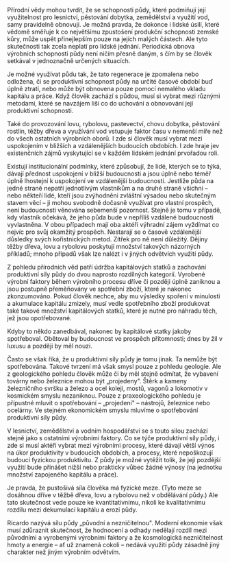Přírodní vědy mohou tvrdit, že se schopnosti půdy, které podmiňují její využitelnost pro lesnictví, pěstování dobytka, zemědělství a využití vod, samy pravidelně obnovují. Je možná pravda, že dokonce i lidské úsilí, které vědomě směřuje k co největšímu zpustošení produkční schopnosti zemské kůry, může uspět přinejlepším pouze na jejích malých částech. Ale tyto skutečnosti tak zcela neplatí pro lidské jednání. Periodická obnova výrobních schopností půdy není ničím přesně daným, s čím by se člověk setkával v jednoznačně určených situacích.

Je možné využívat půdu tak, že tato regenerace je zpomalena nebo odložena, či se produktivní schopnost půdy na určité časové období buď úplně ztratí, nebo může být obnovena pouze pomocí nemalého vkladu kapitálu a práce. Když člověk zachází s půdou, musí si vybrat mezi různými metodami, které se navzájem liší co do uchování a obnovování její produktivní schopnosti.

Také do provozování lovu, rybolovu, pastevectví, chovu dobytka, pěstování rostlin, těžby dřeva a využívání vod vstupuje faktor času v nemenší míře než do všech ostatních výrobních oborů. I zde si člověk musí vybrat mezi uspokojením v bližších a vzdálenějších budoucích obdobích. I zde hraje jev existenčních zájmů vyskytující se v každém lidském jednání prvořadou roli.

Existují institucionální podmínky, které způsobují, že lidé, kterých se to týká, dávají přednost uspokojení v bližší budoucnosti a jsou úplně nebo téměř úplně lhostejní k uspokojení ve vzdálenější budoucnosti. Jestliže půda na jedné straně nepatří jednotlivým vlastníkům a na druhé straně všichni – nebo někteří lidé, kteří jsou zvýhodněni zvláštní výsadou nebo skutečným stavem věcí – ji mohou svobodně dočasně využívat pro vlastní prospěch, není budoucnosti věnována sebemenší pozornost. Stejně je tomu v případě, kdy vlastník očekává, že jeho půda bude v nepříliš vzdálené budoucnosti vyvlastněna. V obou případech mají oba aktéři výhradní zájem vyždímat co nejvíc pro svůj okamžitý prospěch. Nestarají se o časově vzdálenější důsledky svých kořistnických metod. Zítřek pro ně není důležitý. Dějiny těžby dřeva, lovu a rybolovu poskytují množství takových názorných příkladů; mnoho případů však lze nalézt i v jiných odvětvích využití půdy.

Z pohledu přírodních věd patří údržba kapitálových statků a zachování produktivní síly půdy do dvou naprosto rozdílných kategorií. Vyrobené výrobní faktory během výrobního procesu dříve či později úplně zaniknou a jsou postupně přeměňovány ve spotřební zboží, které je nakonec zkonzumováno. Pokud člověk nechce, aby mu výsledky spoření v minulosti a akumulace kapitálu zmizely, musí vedle spotřebního zboží produkovat také takové množství kapitálových statků, které je nutné pro náhradu těch, jež jsou opotřebované.

Kdyby to někdo zanedbával, nakonec by kapitálové statky jakoby spotřeboval. Obětoval by budoucnost ve prospěch přítomnosti; dnes by žil v luxusu a později by měl nouzi.

Často se však říká, že u produktivní síly půdy je tomu jinak. Ta nemůže být spotřebována. Takové tvrzení má však smysl pouze z pohledu geologie. Ale z geologického pohledu člověk může či by měl stejně odmítat, že vybavení továrny nebo železnice mohou být „projedeny". Štěrk a kameny železničního svršku a železo a ocel kolejí, mostů, vagonů a lokomotiv v kosmickém smyslu nezaniknou. Pouze z praxeologického pohledu je přípustné mluvit o spotřebování – „projedení" – nástrojů, železnice nebo ocelárny. Ve stejném ekonomickém smyslu mluvíme o spotřebování produktivní síly půdy.

V lesnictví, zemědělství a vodním hospodářství se s touto silou zachází stejně jako s ostatními výrobními faktory. Co se týče produktivní síly půdy, i zde si musí aktéři vybrat mezi výrobními procesy, které dávají větší výnos na úkor produktivity v budoucích obdobích, a procesy, které nepoškozují budoucí fyzickou produktivitu. Z půdy je možné vytěžit tolik, že její pozdější využití bude přinášet nižší nebo prakticky vůbec žádné výnosy (na jednotku množství zapojeného kapitálu a práce).

Je pravda, že pustošivá síla člověka má fyzické meze. (Tyto meze se dosáhnou dříve v těžbě dřeva, lovu a rybolovu než v obdělávání půdy.) Ale tato skutečnost vede pouze ke kvantitativnímu, nikoli ke kvalitativnímu rozdílu mezi dekumulací kapitálu a erozí půdy.

Ricardo nazývá sílu půdy „původní a nezničitelnou". Moderní ekonomie však musí zdůraznit skutečnost, že hodnocení a odhady nedělají rozdíl mezi původními a vyrobenými výrobními faktory a že kosmologická nezničitelnost hmoty a energie – ať už znamená cokoli – nedává využití půdy zásadně jiný charakter než jiným výrobním odvětvím.